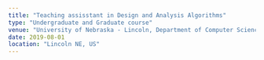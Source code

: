 ```yaml
---
title: "Teaching assisstant in Design and Analysis Algorithms"
type: "Undergraduate and Graduate course"
venue: "University of Nebraska - Lincoln, Department of Computer Science and Engineering"
date: 2019-08-01
location: "Lincoln NE, US"
---
```

